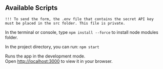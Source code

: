 ## Available Scripts

`!!! To send the form, the .env file that contains the secret API key must be placed in the src folder.
This file is private.`

In the terminal or console, type `npm install --force` to install node modules folder.

In the project directory, you can run: `npm start`

Runs the app in the development mode.\
Open [http://localhost:3000](http://localhost:3000) to view it in your browser.
